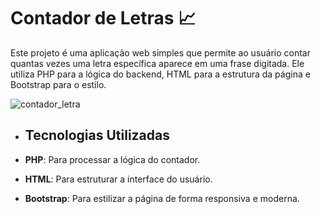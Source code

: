 # Contador de Letras 📈

Este projeto é uma aplicação web simples que permite ao usuário contar quantas vezes uma letra específica aparece em uma frase digitada. Ele utiliza PHP para a lógica do backend, HTML para a estrutura da página e Bootstrap para o estilo.

![contador_letra](https://github.com/user-attachments/assets/8d1d892a-2ace-43ce-b628-4d1af67106fd)

- ## Tecnologias Utilizadas

- **PHP**: Para processar a lógica do contador.
- **HTML**: Para estruturar a interface do usuário.
- **Bootstrap**: Para estilizar a página de forma responsiva e moderna.
